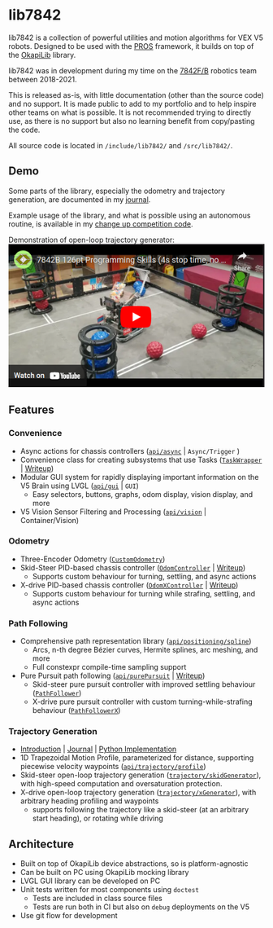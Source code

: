 # lib7842

lib7842 is a collection of powerful utilities and motion algorithms for VEX V5
robots. Designed to be used with the [PROS](https://pros.cs.purdue.edu/)
framework, it builds on top of the
[OkapiLib](https://github.com/OkapiLib/OkapiLib) library.

lib7842 was in development during my time on the
[7842F/B](https://theol0403.github.io/7842B-Journal/) robotics team between
2018-2021.

This is released as-is, with little documentation (other than the source code)
and no support. It is made public to add to my portfolio and to help inspire
other teams on what is possible. It is not recommended trying to directly use,
as there is no support but also no learning benefit from copy/pasting the code.

All source code is located in `/include/lib7842/` and `/src/lib7842/`.

## Demo

Some parts of the library, especially the odometry and trajectory generation,
are documented in my [journal](https://theol0403.github.io/7842B-Journal/).

Example usage of the library, and what is possible using an autonomous routine,
is available in my
[change up competition code](https://github.com/theol0403/7842B-Change-Up).

Demonstration of open-loop trajectory generator:
[![](trajectory.png)](https://www.youtube.com/watch?v=MCc2HaYdREA)

## Features

### Convenience

- Async actions for chassis controllers
  ([`api/async`](https://github.com/theol0403/lib7842/tree/develop/include/lib7842/api/async)
  | `Async/Trigger` )
- Convenience class for creating subsystems that use Tasks
  ([`TaskWrapper`](https://github.com/theol0403/lib7842/blob/develop/include/lib7842/api/async/taskWrapper.hpp)
  |
  [Writeup](https://theol0403.github.io/7842B-Journal/2019-10-18/task-wrapper/))
- Modular GUI system for rapidly displaying important information on the V5
  Brain using LVGL
  ([`api/gui`](https://github.com/theol0403/lib7842/tree/develop/include/lib7842/api/gui)
  | `GUI`)
  - Easy selectors, buttons, graphs, odom display, vision display, and more
- V5 Vision Sensor Filtering and Processing
  ([`api/vision`](https://github.com/theol0403/lib7842/tree/develop/include/lib7842/api/vision)
  | Container/Vision)

### Odometry

- Three-Encoder Odometry
  ([`CustomOdometry`](https://github.com/theol0403/lib7842/blob/develop/include/lib7842/api/odometry/customOdometry.hpp))
- Skid-Steer PID-based chassis controller
  ([`OdomController`](https://github.com/theol0403/lib7842/blob/develop/include/lib7842/api/odometry/odomController.hpp)
  |
  [Writeup](https://theol0403.github.io/7842B-Journal/2019-11-15/odom-controller/))
  - Supports custom behaviour for turning, settling, and async actions
- X-drive PID-based chassis controller
  ([`OdomXController`](https://github.com/theol0403/lib7842/blob/develop/include/lib7842/api/odometry/odomXController.hpp)
  |
  [Writeup](https://theol0403.github.io/7842B-Journal/2019-11-20/odom-x-controller/))
  - Supports custom behaviour for turning while strafing, settling, and async
    actions

### Path Following

- Comprehensive path representation library
  ([`api/positioning/spline`](https://github.com/theol0403/lib7842/tree/develop/include/lib7842/api/positioning/spline))
  - Arcs, n-th degree Bézier curves, Hermite splines, arc meshing, and more
  - Full constexpr compile-time sampling support
- Pure Pursuit path following
  ([`api/purePursuit`](https://github.com/theol0403/lib7842/tree/develop/include/lib7842/api/purePursuit)
  |
  [Writeup](https://theol0403.github.io/7842B-Journal/2019-11-25/pure-pursuit/))
  - Skid-steer pure pursuit controller with improved settling behaviour
    ([`PathFollower`](https://github.com/theol0403/lib7842/blob/develop/include/lib7842/api/purePursuit/pathFollower.hpp))
  - X-drive pure pursuit controller with custom turning-while-strafing behaviour
    ([`PathFollowerX`](https://github.com/theol0403/lib7842/blob/develop/include/lib7842/api/purePursuit/pathFollowerX.hpp))

### Trajectory Generation

- [Introduction](https://theol0403.github.io/7842B-Journal/2020-06-01/introduction/)
  |
  [Journal](https://theol0403.github.io/7842B-Journal/2020-06-22/trajectory-journal/)
  | [Python Implementation](https://github.com/theol0403/python-profile)
- 1D Trapezoidal Motion Profile, parameterized for distance, supporting
  piecewise velocity waypoints
  ([`api/trajectory/profile`](https://github.com/theol0403/lib7842/tree/develop/include/lib7842/api/trajectory/profile))
- Skid-steer open-loop trajectory generation
  ([`trajectory/skidGenerator`](https://github.com/theol0403/lib7842/blob/develop/include/lib7842/api/trajectory/generator/skidGenerator.hpp)),
  with high-speed computation and oversaturation protection.
- X-drive open-loop trajectory generation
  ([`trajectory/xGenerator`](https://github.com/theol0403/lib7842/blob/develop/include/lib7842/api/trajectory/generator/xGenerator.hpp)),
  with arbitrary heading profiling and waypoints
  - supports following the trajectory like a skid-steer (at an arbitrary start
    heading), or rotating while driving

## Architecture

- Built on top of OkapiLib device abstractions, so is platform-agnostic
- Can be built on PC using OkapiLib mocking library
- LVGL GUI library can be developed on PC
- Unit tests written for most components using `doctest`
  - Tests are included in class source files
  - Tests are run both in CI but also on `debug` deployments on the V5
- Use git flow for development
